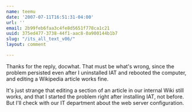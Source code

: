 ```yaml
---
name: teemu
date: '2007-07-11T16:51:31-04:00'
url: ''
email: 2b99feb6faa3c4fe8d5651f778ca1c21
uuid: 375ed477-3738-44f1-aac8-0a900144b1b7
slug: "/its_all_text_v06/"
layout: comment

---
```


Thanks for the reply, docwhat. That must be what's wrong, since the problem persisted even after I uninstalled IAT and rebooted the computer, and editing a Wikipedia article works fine.

It's just strange that editing a section of an article in our internal Wiki still works, and that I started the problem right after installing IAT, not before.  But I'll check with our IT department about the web server configuration.
